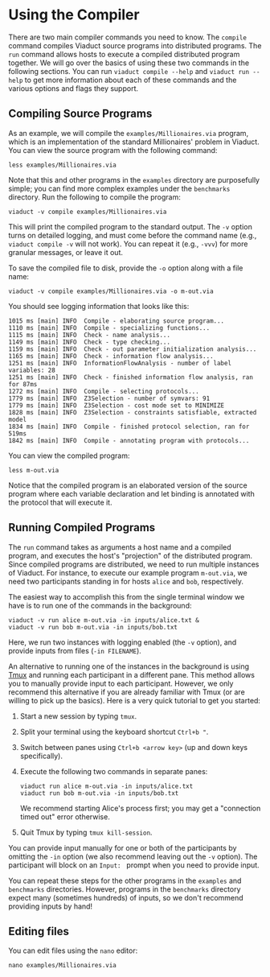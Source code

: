# Using the Compiler

There are two main compiler commands you need to know.
The `compile` command compiles Viaduct source programs into distributed programs.
The `run` command allows hosts to execute a compiled distributed program together.
We will go over the basics of using these two commands in the following
sections. You can run `viaduct compile --help` and `viaduct run --help` to get
more information about each of these commands and the various options and flags
they support.


## Compiling Source Programs

As an example, we will compile the `examples/Millionaires.via` program,
which is an implementation of the standard Millionaires' problem in Viaduct.
You can view the source program with the following command:

```shell
less examples/Millionaires.via
```

Note that this and other programs in the `examples` directory are purposefully simple;
you can find more complex examples under the `benchmarks` directory.
Run the following to compile the program:

```shell
viaduct -v compile examples/Millionaires.via
```

This will print the compiled program to the standard output.
The `-v` option turns on detailed logging,
and must come before the command name (e.g., `viaduct compile -v` will not work).
You can repeat it (e.g., `-vvv`) for more granular messages, or leave it out.

To save the compiled file to disk, provide the `-o` option along with a file name:

```shell
viaduct -v compile examples/Millionaires.via -o m-out.via
```

You should see logging information that looks like this:

```console
1015 ms [main] INFO  Compile - elaborating source program...
1110 ms [main] INFO  Compile - specializing functions...
1115 ms [main] INFO  Check - name analysis...
1149 ms [main] INFO  Check - type checking...
1159 ms [main] INFO  Check - out parameter initialization analysis...
1165 ms [main] INFO  Check - information flow analysis...
1251 ms [main] INFO  InformationFlowAnalysis - number of label variables: 28
1251 ms [main] INFO  Check - finished information flow analysis, ran for 87ms
1272 ms [main] INFO  Compile - selecting protocols...
1779 ms [main] INFO  Z3Selection - number of symvars: 91
1779 ms [main] INFO  Z3Selection - cost mode set to MINIMIZE
1828 ms [main] INFO  Z3Selection - constraints satisfiable, extracted model
1834 ms [main] INFO  Compile - finished protocol selection, ran for 519ms
1842 ms [main] INFO  Compile - annotating program with protocols...
```

You can view the compiled program:

```shell
less m-out.via
```

Notice that the compiled program is an elaborated version of the source
program where each variable declaration and let binding is annotated with
the protocol that will execute it.


## Running Compiled Programs

The `run` command takes as arguments a host name and a compiled program,
and executes the host's "projection" of the distributed program.
Since compiled programs are distributed, we need to run multiple instances
of Viaduct.
For instance, to execute our example program `m-out.via`,
we need two participants standing in for hosts `alice` and `bob`, respectively.

The easiest way to accomplish this from the single terminal window we have is to
run one of the commands in the background:

```shell
viaduct -v run alice m-out.via -in inputs/alice.txt &
viaduct -v run bob m-out.via -in inputs/bob.txt
```

Here, we run two instances with logging enabled (the `-v` option),
and provide inputs from files (`-in FILENAME`).

An alternative to running one of the instances in the background is
using [Tmux](https://github.com/tmux/tmux/wiki) and running each participant
in a different pane.
This method allows you to manually provide input to each participant.
However, we only recommend this alternative if you are already familiar with
Tmux (or are willing to pick up the basics).
Here is a very quick tutorial to get you started:

1. Start a new session by typing `tmux`.

2. Split your terminal using the keyboard shortcut `Ctrl+b "`.

3. Switch between panes using `Ctrl+b <arrow key>` (up and down keys specifically).

4. Execute the following two commands in separate panes:
   ```shell
   viaduct run alice m-out.via -in inputs/alice.txt
   viaduct run bob m-out.via -in inputs/bob.txt
   ```

   We recommend starting Alice's process first; you may get a "connection timed out"
   error otherwise.

5. Quit Tmux by typing `tmux kill-session`.

You can provide input manually for one or both of the participants by omitting
the `-in` option (we also recommend leaving out the `-v` option).
The participant will block on an `Input: ` prompt when you need to provide input.

You can repeat these steps for the other programs in the `examples` and `benchmarks`
directories. However, programs in the `benchmarks` directory expect many
(sometimes hundreds) of inputs, so we don't recommend providing inputs by hand!


## Editing files

You can edit files using the `nano` editor:

```shell
nano examples/Millionaires.via
```
